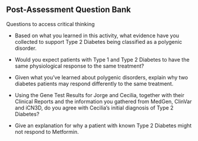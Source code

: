 ## Post-Assessment Question Bank

Questions to access critical thinking

- Based on what you learned in this activity, what evidence have you collected to support Type 2 Diabetes being classified as a polygenic disorder.

- Would you expect patients with Type 1 and Type 2 Diabetes to have the same physiological response to the same treatment?

- Given what you’ve learned about polygenic disorders, explain why two diabetes patients may respond differently to the same treatment.

- Using the Gene Test Results for Jorge and Cecilia, together with their Clinical Reports and the information you gathered from MedGen, ClinVar and iCN3D, do you agree with Cecilia’s initial diagnosis of Type 2 Diabetes?

- Give an explanation for why a patient with known Type 2 Diabetes might not respond to Metformin.
